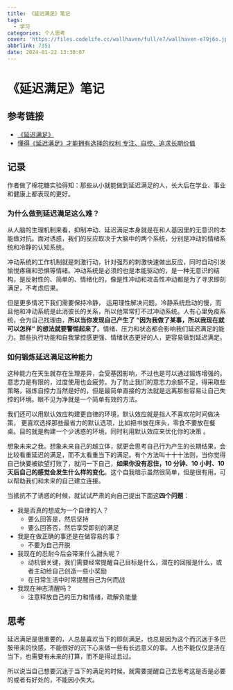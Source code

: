 ```yaml
---
title: 《延迟满足》笔记
tags:
  - 学习
categories: 个人思考
cover: 'https://files.codelife.cc/wallhaven/full/e7/wallhaven-e79j6o.jpg?x-oss-process=image/resize,limit_0,m_fill,w_2560,h_1440/quality,Q_92/format,webp'
abbrlink: 7351
date: 2024-01-22 13:30:07
---
```


# 《延迟满足》笔记

## 参考链接

- [《延迟满足》](https://book.douban.com/subject/35511107/)
- [懂得《延迟满足》才能拥有选择的权利 专注、自控、追求长期价值](https://www.bilibili.com/video/BV1MK411t7cT)

## 记录

作者做了棉花糖实验得知：那些从小就能做到延迟满足的人，长大后在学业、事业和健康上都表现的更好。

### 为什么做到延迟满足这么难？

从人脑的生理机制来看，抑制冲动、延迟满足本身就是在和人基因里的无意识的本能做对抗。面对诱惑，我们的反应取决于大脑中的两个系统，分别是冲动的情绪系统和冷静的认知系统。

冲动系统的工作机制就是刺激行动，针对强烈的刺激快速做出反应，同时自动引发愉悦疼痛和恐惧等情绪。冲动系统是必须的也是本能驱动的，是一种无意识的结构，是反射性的、简单的、情绪化的，像是性冲动和攻击性冲动都是为了寻求即刻满足，不考虑后果。

但是更多情况下我们需要保持冷静， 运用理性解决问题。冷静系统启动的慢，而且他和冲动系统是此消彼长的关系，所以他常常打不过冲动系统。人有心里免疫系统，会为自己找理由，**所以当你发现自己产生了 “因为我做了某事，所以我现在就可以怎样“ 的想法就要警惕起来了**。情绪、压力和状态都会影响我们延迟满足的能力。那些执行功能和自我掌控感更强、情绪状态更好的人，更容易做到延迟满足。

### 如何锻炼延迟满足这种能力

这种能力在天生就存在生理差异，会受基因影响，不过也是可以通过锻炼增强的。意志力是有限的，过度使用也会疲劳。为了防止我们的意志力余额不足，得采取些策略，锻炼自控力当然是好的，但是最简单直接的方法就是远离那些容易让自己失控的环境。眼不见为净就是一个简单有效的方法。

我们还可以用默认效应构建更自律的环境，默认效应就是指人不喜欢花时间做决策， 更喜欢选择那些最省力的默认选项，比如把书放在床头，零食不要放在餐桌。目的就是构建一个少诱惑的环境，同时利用默认效应来优化你的决策 。

想象未来之我。想象未来自己的越立体，就更会思考自己行为产生的长期结果，会比较看重延迟的满足，而不太看重当下的满足。有个方法叫十十十法则，当你觉得自己快要被欲望打败了，就问一下自己，**如果你没有忍住，10 分钟、10 小时、10 天后自己的感觉会发生什么样的变化**。这个自我暗示虽然很简单，但是很有用，可以帮助我们和未来的自己建立连接。

当抵抗不了诱惑的时候，就试试严肃的向自己提出下面这**四个问题**：

- 我是否真的想成为一个自律的人？
  - 要么回答是，然后坚持
  - 要么回答否，然后享受即刻的满足
- 我是在做正确的事还是在做容易的事？
  - 不要为自己开脱
- 我现在的忍耐今后会带来什么甜头呢？
  - 动机很关键，我们需要经常提醒自己目标是什么，潜在的回报是什么，或者主动给自己创造一些小奖励
  - 在日常生活中时常提醒自己为何而战
- 我现在神志清醒吗？
  - 注意释放自己的压力和情绪，疏解负能量

## 思考

延迟满足是很重要的，人总是喜欢当下的即刻满足，也总是因为这个而沉迷于多巴胺带来的快感，不能很好的沉下心来做一些有长远意义的事。人也不能仅仅是活在当下，也需要有未来的打算，而不是得过且过。

所以说当自己想要沉迷于当下的满足的时候，就需要提醒自己去思考这是否是必要的或者有好处的，不能因小失大。
